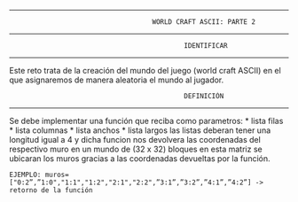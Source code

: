 ------------------------------------------------------------------------------------------------------------
                                        WORLD CRAFT ASCII: PARTE 2
------------------------------------------------------------------------------------------------------------

                                                IDENTIFICAR
------------------------------------------------------------------------------------------------------------
Este reto trata de la creación del mundo  del juego (world craft ASCII) en el que asignaremos de manera
aleatoria el mundo al jugador.


                                                DEFINICIÓN
------------------------------------------------------------------------------------------------------------
Se debe implementar una función que reciba como parametros:
    * lista filas
    * lista columnas
    * lista anchos
    * lista largos
las listas deberan tener una longitud igual a 4 y dicha funcion nos devolvera las coordenadas del respectivo muro
en un mundo de (32 x 32) bloques en esta matriz se ubicaran los muros gracias a las coordenadas devueltas por 
la función.

    EJEMPLO: muros=["0:2”,”1:0","1:1","1:2","2:1","2:2",”3:1”,”3:2”,”4:1”,”4:2”] -> retorno de la función